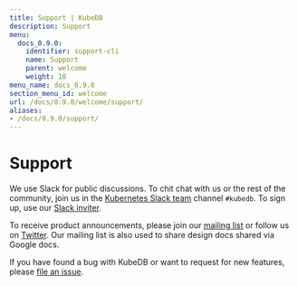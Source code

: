 ```yaml
---
title: Support | KubeDB
description: Support
menu:
  docs_0.9.0:
    identifier: support-cli
    name: Support
    parent: welcome
    weight: 10
menu_name: docs_0.9.0
section_menu_id: welcome
url: /docs/0.9.0/welcome/support/
aliases:
- /docs/0.9.0/support/
---
```


# Support

We use Slack for public discussions. To chit chat with us or the rest of the community, join us in the [Kubernetes Slack team](https://kubernetes.slack.com/messages/C8149MREV/) channel `#kubedb`. To sign up, use our [Slack inviter](http://slack.kubernetes.io/).

To receive product announcements, please join our [mailing list](https://groups.google.com/forum/#!forum/kubedb) or follow us on [Twitter](https://twitter.com/KubeDB). Our mailing list is also used to share design docs shared via Google docs.

If you have found a bug with KubeDB or want to request for new features, please [file an issue](https://github.com/kubedb/project/issues/new).
